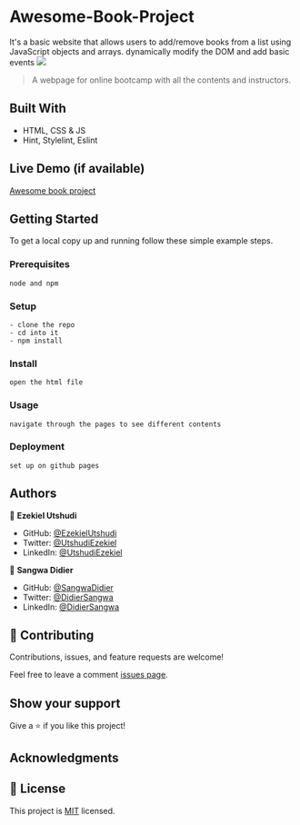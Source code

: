 # Awesome-Book-Project
It's a basic website that allows users to add/remove books from a list using JavaScript objects and arrays. dynamically modify the DOM and add basic events
![](img/demo.png)

> A webpage for online bootcamp with all the contents and instructors.

## Built With

- HTML, CSS & JS
- Hint, Stylelint, Eslint

## Live Demo (if available)

[Awesome book project]()

## Getting Started

To get a local copy up and running follow these simple example steps.

### Prerequisites

```
node and npm
```

### Setup

```
- clone the repo
- cd into it
- npm install
```

### Install

```
open the html file
```

### Usage

```
navigate through the pages to see different contents
```

### Deployment

```
set up on github pages
```

## Authors

👤 **Ezekiel Utshudi**

- GitHub: [@EzekielUtshudi](https://github.com/EzekielUtshudi)
- Twitter: [@UtshudiEzekiel](https://twitter.com/UtshudiEzekiel)
- LinkedIn: [@UtshudiEzekiel](https://www.linkedin.com/in/ezekiel-utshudi-195782162/)

👤 **Sangwa Didier**

- GitHub: [@SangwaDidier](https://github.com/sangwa7)
- Twitter: [@DidierSangwa](https://twitter.com/Didiersangwa)
- LinkedIn: [@DidierSangwa](https://www.linkedin.com/in/Sanwa-didier/)

## 🤝 Contributing

Contributions, issues, and feature requests are welcome!

Feel free to leave a comment [issues page](https://github.com/EzekielUtshudi/Awesome-Book-Project/issues/1).

## Show your support

Give a ⭐️ if you like this project!

## Acknowledgments


## 📝 License


This project is [MIT](./MIT.md) licensed.
